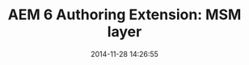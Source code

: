 ---
layout: post
title:  "AEM 6 Authoring Extension: MSM layer"
date:   2014-11-28 14:26:55
tags: [AEM, Example]
full_name: adobe-marketing-cloud/aem-authoring-extension-layer-msm
---